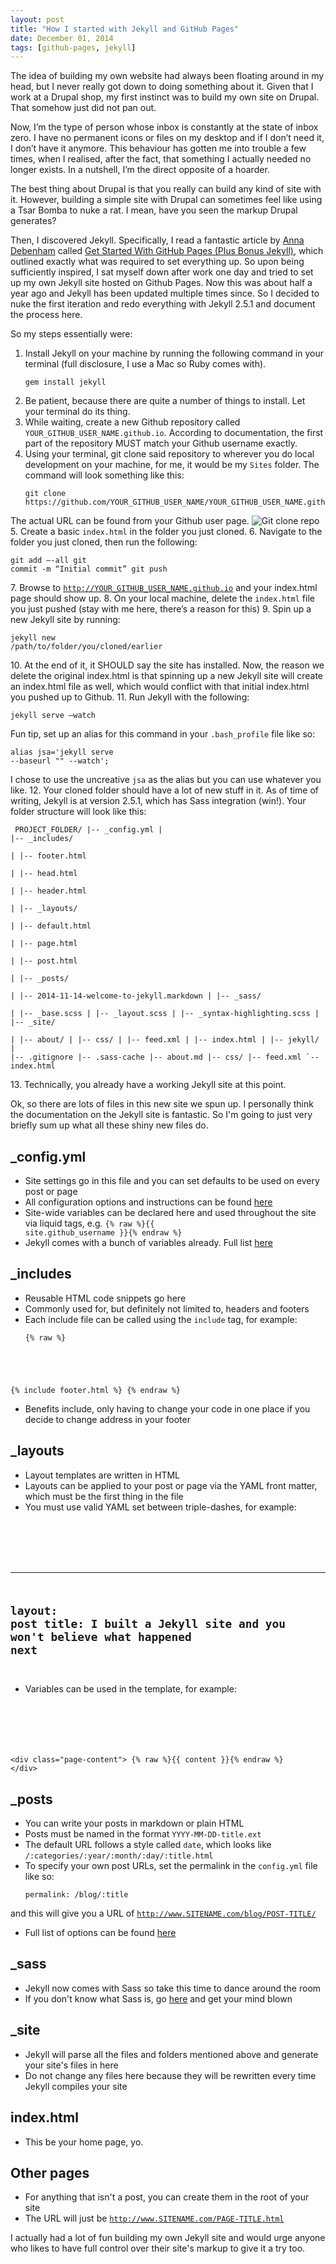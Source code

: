 ```yaml
---
layout: post
title: "How I started with Jekyll and GitHub Pages"
date: December 01, 2014
tags: [github-pages, jekyll]
---
```

The idea of building my own website had always been floating around in my head, but I never really got down to doing something about it. Given that I work at a Drupal shop, my first instinct was to build my own site on Drupal. That somehow just did not pan out. 

Now, I’m the type of person whose inbox is constantly at the state of inbox zero. I have no permanent icons or files on my desktop and if I don’t need it, I don’t have it anymore. This behaviour has gotten me into trouble a few times, when I realised, after the fact, that something I actually needed no longer exists. In a nutshell, I’m the direct opposite of a hoarder. 

The best thing about Drupal is that you really can build any kind of site with it. However, building a simple site with Drupal can sometimes feel like using a Tsar Bomba to nuke a rat. I mean, have you seen the markup Drupal generates?

Then, I discovered Jekyll. Specifically, I read a fantastic article by [Anna Debenham](http://maban.co.uk/) called [Get Started With GitHub Pages (Plus Bonus Jekyll)](http://24ways.org/2013/get-started-with-github-pages/), which outlined exactly what was required to set everything up. So upon being sufficiently inspired, I sat myself down after work one day and tried to set up my own Jekyll site hosted on Github Pages. Now this was about half a year ago and Jekyll has been updated multiple times since. So I decided to nuke the first iteration and redo everything with Jekyll 2.5.1 and document the process here.

So my steps essentially were:

1. Install Jekyll on your machine by running the following command in your terminal (full disclosure, I use a Mac so Ruby comes with).
    <pre><code class="language-bash">gem install jekyll</code></pre>
2. Be patient, because there are quite a number of things to install. Let your terminal do its thing.
3. While waiting, create a new Github repository called <code class="language-bash">YOUR_GITHUB_USER_NAME.github.io</code>. According to documentation, the first part of the repository MUST match your Github username exactly.
4. Using your terminal, git clone said repository to wherever you do local development on your machine, for me, it would be my <code class="language-bash">Sites</code> folder. The command will look something like this:
    <pre><code class="language-git">git clone https://github.com/YOUR_GITHUB_USER_NAME/YOUR_GITHUB_USER_NAME.github.io.git</code></pre>
The actual URL can be found from your Github user page.
<img src="{{ site.url }}/images/posts/github-jekyll/github.jpg" alt="Git clone repo"/>
5. Create a basic <code class="language-bash">index.html</code> in the folder you just cloned.
6. Navigate to the folder you just cloned, then run the following:
    <pre><code class="language-git">git add –-all
git commit -m “Initial commit”
git push</code></pre>
7. Browse to <code class="language-bash">http://YOUR_GITHUB_USER_NAME.github.io</code> and your index.html page should show up.
8. On your local machine, delete the <code class="language-bash">index.html</code> file you just pushed (stay with me here, there’s a reason for this)
9. Spin up a new Jekyll site by running:
    <pre><code class="language-bash">jekyll new /path/to/folder/you/cloned/earlier</code></pre>
10. At the end of it, it SHOULD say the site has installed. Now, the reason we delete the original index.html is that spinning up a new Jekyll site will create an index.html file as well, which would conflict with that initial index.html you pushed up to Github.
11. Run Jekyll with the following:
    <pre><code class="language-bash">jekyll serve –watch</code></pre>
Fun tip, set up an alias for this command in your `.bash_profile` file like so:
    <pre><code class="language-bash">alias jsa='jekyll serve --baseurl "" --watch';</code></pre>
I chose to use the uncreative <code class="language-bash">jsa</code> as the alias but you can use whatever you like.
12. Your cloned folder should have a lot of new stuff in it. As of time of writing, Jekyll is at version 2.5.1, which has Sass integration (win!). Your folder structure will look like this:
    <pre><code class="language-markup">
    PROJECT_FOLDER/
    |-- _config.yml
    |
    |-- _includes/              
    |   |-- footer.html         
    |   |-- head.html     
    |   |-- header.html      
    |
    |-- _layouts/            
    |   |-- default.html     
    |   |-- page.html     
    |   |-- post.html     
    |
    |-- _posts/             
    |   |-- 2014-11-14-welcome-to-jekyll.markdown
    |
    |-- _sass/              
    |   |-- _base.scss
    |   |-- _layout.scss
    |   |-- _syntax-highlighting.scss
    |
    |-- _site/              
    |   |-- about/
    |   |-- css/
    |   |-- feed.xml
    |   |-- index.html
    |   |-- jekyll/
    |
    |-- .gitignore
    |-- .sass-cache
    |-- about.md
    |-- css/
    |-- feed.xml
    `-- index.html
</code></pre>
13. Technically, you already have a working Jekyll site at this point.

Ok, so there are lots of files in this new site we spun up. I personally think the documentation on the Jekyll site is fantastic. So I'm going to just very briefly sum up what all these shiny new files do.

## _config.yml

- Site settings go in this file and you can set defaults to be used on every post or page
- All configuration options and instructions can be found [here](http://jekyllrb.com/docs/configuration/)
- Site-wide variables can be declared here and used throughout the site via liquid tags, e.g. <code class="language-bash">{% raw %}{{ site.github_username }}{% endraw %}</code>
- Jekyll comes with a bunch of variables already. Full list [here](http://jekyllrb.com/docs/variables/)

## _includes

- Reusable HTML code snippets go here
- Commonly used for, but definitely not limited to, headers and footers
- Each include file can be called using the `include` tag, for example:
    <pre><code class="language-markdown">{% raw %}
{% include footer.html %}
{% endraw %}</code></pre>

- Benefits include, only having to change your code in one place if you decide to change address in your footer

## _layouts

- Layout templates are written in HTML
- Layouts can be applied to your post or page via the YAML front matter, which must be the first thing in the file
- You must use valid YAML set between triple-dashes, for example:
    <pre><code class="language-markup">
---
layout: post
title: I built a Jekyll site and you won't believe what happened next
---
</code></pre>
- Variables can be used in the template, for example:
    <pre><code class="language-markup">
&lt;div class="page-content"&gt;
    {% raw %}{{ content }}{% endraw %}
&lt;/div&gt;</code></pre>

## _posts

- You can write your posts in markdown or plain HTML
- Posts must be named in the format <code class="language-bash">YYYY-MM-DD-title.ext</code>
- The default URL follows a style called <code class="language-bash">date</code>, which looks like <code class="language-bash">/:categories/:year/:month/:day/:title.html</code>
- To specify your own post URLs, set the permalink in the <code class="language-bash">config.yml</code> file like so:
    <pre><code class="language-markup">permalink: /blog/:title</code></pre>
and this will give you a URL of <code class="language-bash">http://www.SITENAME.com/blog/POST-TITLE/</code>
- Full list of options can be found [here](http://jekyllrb.com/docs/permalinks/)

## _sass

- Jekyll now comes with Sass so take this time to dance around the room
- If you don't know what Sass is, go [here](http://sass-lang.com/) and get your mind blown

## _site

- Jekyll will parse all the files and folders mentioned above and generate your site's files in here
- Do not change any files here because they will be rewritten every time Jekyll compiles your site

## index.html

- This be your home page, yo.

## Other pages

- For anything that isn't a post, you can create them in the root of your site
- The URL will just be <code class="language-bash">http://www.SITENAME.com/PAGE-TITLE.html</code>

I actually had a lot of fun building my own Jekyll site and would urge anyone who likes to have full control over their site's markup to give it a try too.
